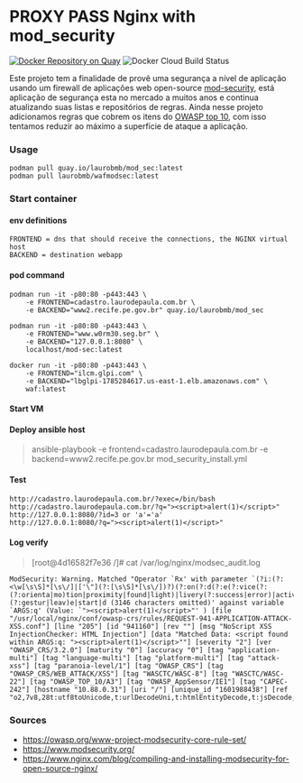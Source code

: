 # PROXY PASS Nginx with mod_security 

[![Docker Repository on Quay](https://quay.io/repository/laurobmb/mod_sec/status "Docker Repository on Quay")](https://quay.io/repository/laurobmb/mod_sec) ![Docker Cloud Build Status](https://img.shields.io/docker/cloud/build/laurobmb/wafmodsec)


Este projeto tem a finalidade de provê uma segurança a nível de aplicação usando um firewall de aplicações web open-source [mod-security](https://www.modsecurity.org/), está aplicação de segurança esta no mercado a muitos anos e continua atualizando suas listas e repositórios de regras. Ainda nesse projeto adicionamos regras que cobrem os itens do [OWASP top 10](https://owasp.org/www-project-modsecurity-core-rule-set/), com isso tentamos reduzir ao máximo a superfície de ataque a aplicação.


### Usage 

	podman pull quay.io/laurobmb/mod_sec:latest
    podman pull laurobmb/wafmodsec:latest

### Start container
#### env definitions 

	FRONTEND = dns that should receive the connections, the NGINX virtual host 
	BACKEND = destination webapp

#### pod command 

	podman run -it -p80:80 -p443:443 \
		-e FRONTEND=cadastro.laurodepaula.com.br \	
		-e BACKEND="www2.recife.pe.gov.br" quay.io/laurobmb/mod_sec

    podman run -it -p80:80 -p443:443 \
        -e FRONTEND="www.w0rm30.seg.br" \
        -e BACKEND="127.0.0.1:8080" \
        localhost/mod-sec:latest
        
    docker run -it -p80:80 -p443:443 \
        -e FRONTEND="ilcm.glpi.com" \
        -e BACKEND="lbglpi-1785284617.us-east-1.elb.amazonaws.com" \
        waf:latest

#### Start VM

#### Deploy ansible host 

> ansible-playbook -e frontend=cadastro.laurodepaula.com.br -e backend=www2.recife.pe.gov.br mod_security_install.yml

#### Test

    http://cadastro.laurodepaula.com.br/?exec=/bin/bash
    http://cadastro.laurodepaula.com.br/?q="><script>alert(1)</script>"
    http://127.0.0.1:8080/?id=3 or 'a'='a'
    http://127.0.0.1:8080/?q="><script>alert(1)</script>"
    

#### Log verify

> [root@4d16582f7e36 /]# cat /var/log/nginx/modsec_audit.log 

```
ModSecurity: Warning. Matched "Operator `Rx' with parameter `(?i:(?:<\w[\s\S]*[\s\/]|['\"](?:[\s\S]*[\s\/])?)(?:on(?:d(?:e(?:vice(?:(?:orienta|mo)tion|proximity|found|light)|livery(?:success|error)|activate)|r(?:ag(?:e(?:n(?:ter|d)|xit)|(?:gestur|leav)e|start|d (3146 characters omitted)' against variable `ARGS:q' (Value: `"><script>alert(1)</script>"' ) [file "/usr/local/nginx/conf/owasp-crs/rules/REQUEST-941-APPLICATION-ATTACK-XSS.conf"] [line "205"] [id "941160"] [rev ""] [msg "NoScript XSS InjectionChecker: HTML Injection"] [data "Matched Data: <script found within ARGS:q: "><script>alert(1)</script>""] [severity "2"] [ver "OWASP_CRS/3.2.0"] [maturity "0"] [accuracy "0"] [tag "application-multi"] [tag "language-multi"] [tag "platform-multi"] [tag "attack-xss"] [tag "paranoia-level/1"] [tag "OWASP_CRS"] [tag "OWASP_CRS/WEB_ATTACK/XSS"] [tag "WASCTC/WASC-8"] [tag "WASCTC/WASC-22"] [tag "OWASP_TOP_10/A3"] [tag "OWASP_AppSensor/IE1"] [tag "CAPEC-242"] [hostname "10.88.0.31"] [uri "/"] [unique_id "1601988438"] [ref "o2,7v8,28t:utf8toUnicode,t:urlDecodeUni,t:htmlEntityDecode,t:jsDecode,t:cssDecode,t:removeNulls"]
```



### Sources

* https://owasp.org/www-project-modsecurity-core-rule-set/
* https://www.modsecurity.org/
* https://www.nginx.com/blog/compiling-and-installing-modsecurity-for-open-source-nginx/